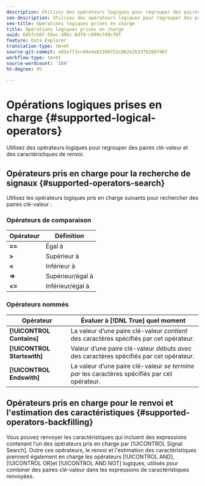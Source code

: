 ```yaml
---
description: Utilisez des opérateurs logiques pour regrouper des paires clé-valeur et des caractéristiques de renvoi.
seo-description: Utilisez des opérateurs logiques pour regrouper des paires clé-valeur et des caractéristiques de renvoi.
seo-title: Opérations logiques prises en charge
title: Opérations logiques prises en charge
uuid: 645fcb6f-50ac-49bc-8df9-c699c749cf8f
feature: Data Explorer
translation-type: tm+mt
source-git-commit: e05eff3cc04e4a82399752c862e2b2370286f96f
workflow-type: tm+mt
source-wordcount: '164'
ht-degree: 9%

---
```



# Opérations logiques prises en charge {#supported-logical-operators}

Utilisez des opérateurs logiques pour regrouper des paires clé-valeur et des caractéristiques de renvoi.

## Opérateurs pris en charge pour la recherche de signaux {#supported-operators-search}

Utilisez les opérateurs logiques pris en charge suivants pour rechercher des paires clé-valeur :

### Opérateurs de comparaison

| Opérateur | Définition |
|---|---|
| **==** | Égal à |
| **>** | Supérieur à |
| **&lt;** | Inférieur à |
| **=>** | Supérieur/égal à |
| **&lt;=** | Inférieur/égal à |

### Opérateurs nommés

| Opérateur | Évaluer à [!DNL True] quel moment |
|---|---|
| **[!UICONTROL Contains]** | La valeur d’une paire clé-valeur *contient* des caractères spécifiés par cet opérateur. |
| **[!UICONTROL Startswith]** | Valeur d’une paire clé-valeur *débuts avec* des caractères spécifiés par cet opérateur. |
| **[!UICONTROL Endswith]** | La valeur d’une paire clé-valeur *se termine par* les caractères spécifiés par cet opérateur. |

## Opérateurs pris en charge pour le renvoi et l&#39;estimation des caractéristiques {#supported-operators-backfilling}

Vous pouvez renvoyer les caractéristiques qui incluent des expressions contenant l’un des opérateurs pris en charge par [!UICONTROL Signal Search]. Outre ces opérateurs, le renvoi et l&#39;estimation des caractéristiques prennent également en charge les opérateurs [!UICONTROL AND], [!UICONTROL OR]et [!UICONTROL AND NOT] logiques, utilisés pour combiner des paires clé-valeur dans les expressions de caractéristiques renvoyées.